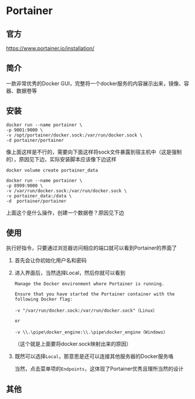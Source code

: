 # Portainer

## 官方

https://www.portainer.io/installation/

## 简介

一款非常优秀的Docker GUI，完整将一个docker服务的内容展示出来，镜像、容器、数据卷等

## 安装

```docker command
docker run --name portainer \
-p 9001:9000 \
-v /opt/portainer/docker.sock:/var/run/docker.sock \
-d portainer/portainer
```

像上面这样是不行的，需要向下面这样将sock文件暴露到宿主机中（这是强制的），原因见下边，实际安装脚本应该像下边这样

```
docker volume create portainer_data
```

```
docker run --name portainer \
-p 8999:9000 \
-v /var/run/docker.sock:/var/run/docker.sock \
-v portainer_data:/data \
-d  portainer/portainer
```

上面这个是什么操作，创建一个数据卷？原因见下边

## 使用

执行好指令，只要通过浏览器访问相应的端口就可以看到Portainer的界面了

1. 首先会让你初始化用户名和密码

2. 进入界面后，当然选择Local，然后你就可以看到

   ```
   Manage the Docker environment where Portainer is running.
   
   Ensure that you have started the Portainer container with the following Docker flag:
   
   -v "/var/run/docker.sock:/var/run/docker.sock"（Linux）
   
   or
   
   -v \\.\pipe\docker_engine:\\.\pipe\docker_engine（Windows）
   ```

   （这个就是上面要将docker.sock映射出来的原因）

3. 既然可以选择`Local`，那意思是还可以连接其他服务器的Docker服务咯

   当然，点击菜单项的`Endpoints`，这体现了Portainer优秀且理所当然的设计

## 其他



